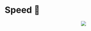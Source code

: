 # Speed 👋

<p align=center>
  <a href="https://skillicons.dev">
    <img src="https://skillicons.dev/icons?i=cpp,rust,py,go,bash,ubuntu,pytorch,sklearn,tensorflow,opencv,fastapi,grpc,postgres,mongodb,postman,docker," />
  </a>
</p>
